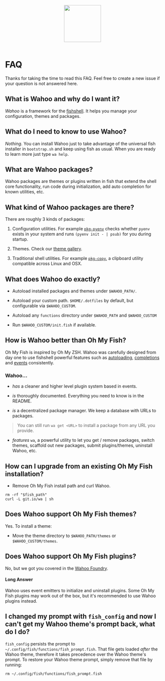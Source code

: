 <div align="center">
  <a href="http://github.com/fish-shell/wahoo">
    <img width=120px  src="https://cloud.githubusercontent.com/assets/8317250/9703317/d216df50-54ba-11e5-81b9-8cc92fa3f76a.png">
  </a>
</div>

<br>

# FAQ

Thanks for taking the time to read this FAQ. Feel free to create a new issue if your question is not answered here.


## What is Wahoo and why do I want it?

_Wahoo_ is a framework for the [fishshell](https://fishshell.org). It helps you manage your configuration, themes and packages.


## What do I need to know to use Wahoo?

_Nothing_. You can install Wahoo just to take advantage of the universal fish installer in `bootstrap.sh` and keep using fish as usual. When you are ready to learn more just type `wa help`.


## What are Wahoo packages?

Wahoo packages are themes or plugins written in fish that extend the shell core functionality, run code during initialization, add auto completion for known utilities, etc.


## What kind of Wahoo packages are there?

There are roughly 3 kinds of packages:

1. Configuration utilities. For example [`pkg-pyenv`](https://github.com/wa/pkg-pyenv) checks whether `pyenv` exists in your system and runs `(pyenv init - | psub)` for you during startup.

2. Themes. Check our [theme gallery](https://github.com/wa).

3. Traditional shell utilities. For example [`pkg-copy`](https://github.com/wa/pkg-copy), a clipboard utility compatible across Linux and OSX.


## What does Wahoo do exactly?

+ Autoload installed packages and themes under `$WAHOO_PATH/`.

+ Autoload your custom path. `$HOME/.dotfiles` by default, but configurable via `$WAHOO_CUSTOM`.

+ Autoload any `functions` directory under `$WAHOO_PATH` and `$WAHOO_CUSTOM`

+ Run `$WAHOO_CUSTOM/init.fish` if available.



## How is Wahoo better than Oh My Fish?

Oh My Fish is inspired by Oh My ZSH. Wahoo was carefully designed from day one to use fishshell powerful features such as [autoloading](http://fishshell.com/docs/current/tutorial.html#tut_autoload), [completions](http://fishshell.com/docs/current/commands.html#complete) and [events](http://fishshell.com/docs/current/commands.html#emit) consistently.

### Wahoo...

+ _has_ a cleaner and higher level plugin system based in events.

+ _is_ thoroughly documented. Everything you need to know is in the README.

+ _is_ a decentralized package manager. We keep a database with URLs to packages.

> You can still run `wa get <URL>` to install a package from any URL you provide.

+ _features_ `wa`, a powerful utility to let you get / remove packages, switch themes, scaffold out new packages, submit plugins/themes, uninstall Wahoo, etc.

## How can I upgrade from an existing Oh My Fish installation?

+ Remove Oh My Fish install path and curl Wahoo.

```
rm -rf "$fish_path"
curl -L git.io/wa | sh
```

## Does Wahoo support Oh My Fish themes?

Yes. To install a theme:

+ Move the theme directory to `$WAHOO_PATH/themes` or `$WAHOO_CUSTOM/themes`.

## Does Wahoo support Oh My Fish plugins?

No, but we got you covered in the [Wahoo Foundry](https://github.com/wa/).

#### Long Answer

Wahoo uses event emitters to initialize and uninstall plugins. Some Oh My Fish plugins may work out of the box, but it's recommended to use Wahoo plugins instead.

## I changed my prompt with `fish_config` and now I can't get my Wahoo theme's prompt back, what do I do?

`fish_config` persists the prompt to `~/.config/fish/functions/fish_prompt.fish`. That file gets loaded _after_ the Wahoo theme, therefore it takes precedence over the Wahoo theme's prompt. To restore your Wahoo theme prompt, simply remove that file by running:

```
rm ~/.config/fish/functions/fish_prompt.fish
```
